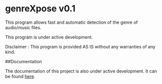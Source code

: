 genreXpose v0.1
===============

This program allows fast and automatic detection of the genre of audio/music files.

This program is under active development.

Disclaimer : This program is provided AS IS without any warranties of any kind. 


##Documentation

The documentation of this project is also under active development. It can be found [here](https://github.com/jazdev/genreXpose/blob/master/docs/README.md). 

